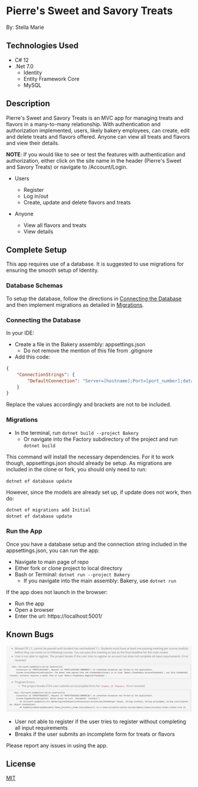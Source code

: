 # Pierre's Sweet and Savory Treats

By: Stella Marie

## Technologies Used

- C# 12
- .Net 7.0
  - Identity
  - Entity Framework Core
  - MySQL

## Description

Pierre's Sweet and Savory Treats is an MVC app for managing treats and flavors in a many-to-many relationship. With authentication and authorization implemented, users, likely bakery employees, can create, edit and delete treats and flavors offered. Anyone can view all treats and flavors and view their details.

**NOTE**: If you would like to see or test the features with authentication and authorization, either click on the site name in the header (Pierre's Sweet and Savory Treats) or navigate to /Account/Login.

- Users
  - Register
  - Log in/out
  - Create, update and delete flavors and treats

- Anyone
  - View all flavors and treats
  - View details

## Complete Setup

This app requires use of a database. It is suggested to use migrations for ensuring the smooth setup of Identity.

### Database Schemas

To setup the database, follow the directions in [Connecting the Database](#connecting-the-database) and then implement migrations as detailed in [Migrations](#migrations).

### Connecting the Database

In your IDE:
- Create a file in the Bakery assembly: appsettings.json
  - Do not remove the mention of this file from .gitignore
- Add this code:

```json
{
    "ConnectionStrings": {
        "DefaultConnection": "Server=[hostname];Port=[port_number];database=[database_name];uid=[username];pwd=[password]"
    }
}
```

Replace the values accordingly and brackets are not to be included.

### Migrations

- In the terminal, run ```dotnet build --project Bakery```
  - Or navigate into the Factory subdirectory of the project and run ```dotnet build```

This command will install the necessary dependencies. For it to work though, appsettings.json should already be setup. As migrations are included in the clone or fork, you should only need to run:

```dotnet ef database update```

However, since the models are already set up, if update does not work, then do:

```bash
dotnet ef migrations add Initial
dotnet ef database update
```

### Run the App

Once you have a database setup and the connection string included in the appsettings.json, you can run the app:

- Navigate to main page of repo
- Either fork or clone project to local directory
- Bash or Terminal: ```dotnet run --project Bakery```
  - If you navigate into the main assembly: Bakery, use ```dotnet run```

If the app does not launch in the browser:
- Run the app
- Open a browser
- Enter the url: https://localhost:5001/

## Known Bugs

![Bugs](Bugs.png)

- User not able to register if the user tries to register without completing all input requirements
- Breaks if the user submits an incomplete form for treats or flavors

Please report any issues in using the app.

## License

[MIT](https://choosealicense.com/licenses/mit/)